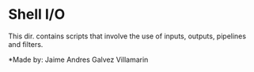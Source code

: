 # Shell I/O

This dir. contains scripts that involve the use of inputs, outputs, pipelines and filters.

*Made by: Jaime Andres Galvez Villamarin